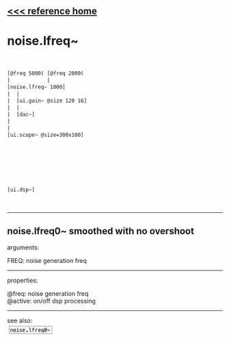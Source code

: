 [<<< reference home](ceammc_lib.md)
---

# noise.lfreq~

```


[@freq 5000( [@freq 2000(
|            |
[noise.lfreq~ 1000]
|  |
|  [ui.gain~ @size 120 16]
|  |
|  [dac~]
|
|
[ui.scope~ @size=300x100]







[ui.dsp~]

            
```
---
noise.lfreq0~ smoothed with no overshoot
---
arguments:

FREQ: noise generation freq<br>

---
properties:

@freq: noise
            generation freq<br>
@active: on/off dsp
            processing<br>

---
see also:<br>
[![noise.lfreq0~](img/object_noise.lfreq0~.png)](noise.lfreq0~.md)
